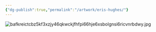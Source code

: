 ```yaml
---
{"dg-publish":true,"permalink":"/artwork/eris-hughes/"}
---
```


![bafkreictcbz5kf3xzjy46qkwckjfhfpi66hje6xsbolgnsi6ricvnrbdwy.jpg](/img/user/bafkreictcbz5kf3xzjy46qkwckjfhfpi66hje6xsbolgnsi6ricvnrbdwy.jpg)

